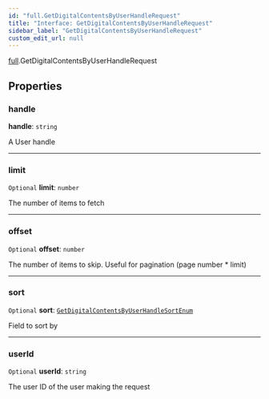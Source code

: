```yaml
---
id: "full.GetDigitalContentsByUserHandleRequest"
title: "Interface: GetDigitalContentsByUserHandleRequest"
sidebar_label: "GetDigitalContentsByUserHandleRequest"
custom_edit_url: null
---
```


[full](../namespaces/full.md).GetDigitalContentsByUserHandleRequest

## Properties

### handle

 **handle**: `string`

A User handle

___

### limit

 `Optional` **limit**: `number`

The number of items to fetch

___

### offset

 `Optional` **offset**: `number`

The number of items to skip. Useful for pagination (page number * limit)

___

### sort

 `Optional` **sort**: [`GetDigitalContentsByUserHandleSortEnum`](../enums/full.GetDigitalContentsByUserHandleSortEnum.md)

Field to sort by

___

### userId

 `Optional` **userId**: `string`

The user ID of the user making the request
